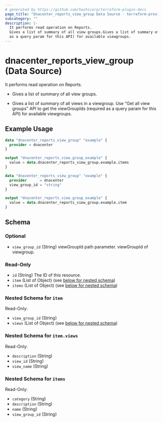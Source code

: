 ```yaml
---
# generated by https://github.com/hashicorp/terraform-plugin-docs
page_title: "dnacenter_reports_view_group Data Source - terraform-provider-dnacenter"
subcategory: ""
description: |-
  It performs read operation on Reports.
  Gives a list of summary of all view groups.Gives a list of summary of all views in a viewgroup. Use "Get all view groups" API to get the viewGroupIds (required
  as a query param for this API) for available viewgroups.
---
```


# dnacenter_reports_view_group (Data Source)

It performs read operation on Reports.

- Gives a list of summary of all view groups.

- Gives a list of summary of all views in a viewgroup. Use "Get all view groups" API to get the viewGroupIds (required
as a query param for this API) for available viewgroups.

## Example Usage

```terraform
data "dnacenter_reports_view_group" "example" {
  provider = dnacenter
}

output "dnacenter_reports_view_group_example" {
  value = data.dnacenter_reports_view_group.example.items
}

data "dnacenter_reports_view_group" "example" {
  provider      = dnacenter
  view_group_id = "string"
}

output "dnacenter_reports_view_group_example" {
  value = data.dnacenter_reports_view_group.example.item
}
```

<!-- schema generated by tfplugindocs -->
## Schema

### Optional

- `view_group_id` (String) viewGroupId path parameter. viewGroupId of viewgroup.

### Read-Only

- `id` (String) The ID of this resource.
- `item` (List of Object) (see [below for nested schema](#nestedatt--item))
- `items` (List of Object) (see [below for nested schema](#nestedatt--items))

<a id="nestedatt--item"></a>
### Nested Schema for `item`

Read-Only:

- `view_group_id` (String)
- `views` (List of Object) (see [below for nested schema](#nestedobjatt--item--views))

<a id="nestedobjatt--item--views"></a>
### Nested Schema for `item.views`

Read-Only:

- `description` (String)
- `view_id` (String)
- `view_name` (String)



<a id="nestedatt--items"></a>
### Nested Schema for `items`

Read-Only:

- `category` (String)
- `description` (String)
- `name` (String)
- `view_group_id` (String)


